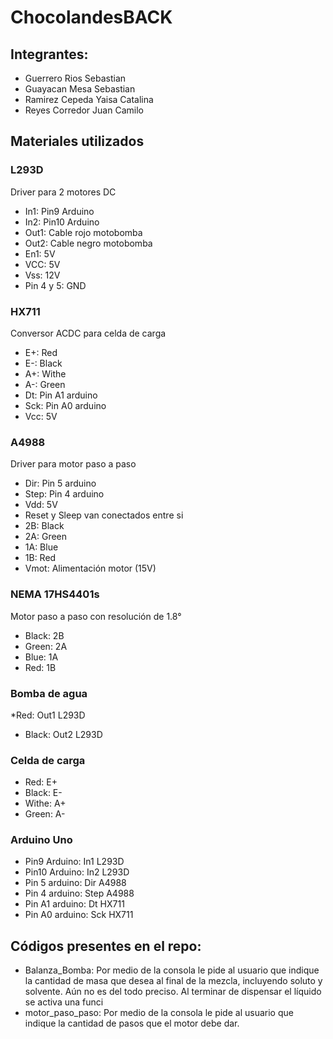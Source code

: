 # ChocolandesBACK
## Integrantes:
* Guerrero Rios Sebastian 
* Guayacan Mesa Sebastian 
* Ramirez Cepeda Yaisa Catalina
* Reyes Corredor Juan Camilo

## Materiales utilizados

### L293D
Driver para 2 motores DC

* In1: Pin9 Arduino
* In2: Pin10 Arduino
* Out1: Cable rojo motobomba
* Out2: Cable negro motobomba
* En1: 5V
* VCC: 5V
* Vss: 12V
* Pin 4 y 5: GND

### HX711
Conversor ACDC para celda de carga

* E+: Red
* E-: Black
* A+: Withe
* A-: Green
* Dt: Pin A1 arduino
* Sck: Pin A0 arduino
* Vcc: 5V

### A4988
Driver para motor paso a paso
* Dir: Pin 5 arduino
* Step: Pin 4 arduino
* Vdd: 5V
* Reset y Sleep van conectados entre si
* 2B: Black 
* 2A: Green
* 1A: Blue
* 1B: Red
* Vmot: Alimentación motor (15V)

### NEMA 17HS4401s
Motor paso a paso con resolución de 1.8°
* Black: 2B
* Green: 2A
* Blue: 1A
* Red: 1B

### Bomba de agua
*Red: Out1 L293D
* Black: Out2 L293D
### Celda de carga
* Red: E+
* Black: E-
* Withe: A+
* Green: A-

### Arduino Uno
* Pin9 Arduino: In1 L293D
* Pin10 Arduino: In2 L293D
* Pin 5 arduino: Dir A4988 
* Pin 4 arduino: Step A4988
* Pin A1 arduino: Dt HX711
* Pin A0 arduino: Sck HX711

## Códigos presentes en el repo:
* Balanza_Bomba:
Por medio de la consola le pide al usuario que indique la cantidad de masa que desea al final de la mezcla, incluyendo soluto y solvente. Aún no es del todo preciso. Al terminar de dispensar el líquido se activa una funci
* motor_paso_paso:
Por medio de la consola le pide al usuario que indique la cantidad de pasos que el motor debe dar.
